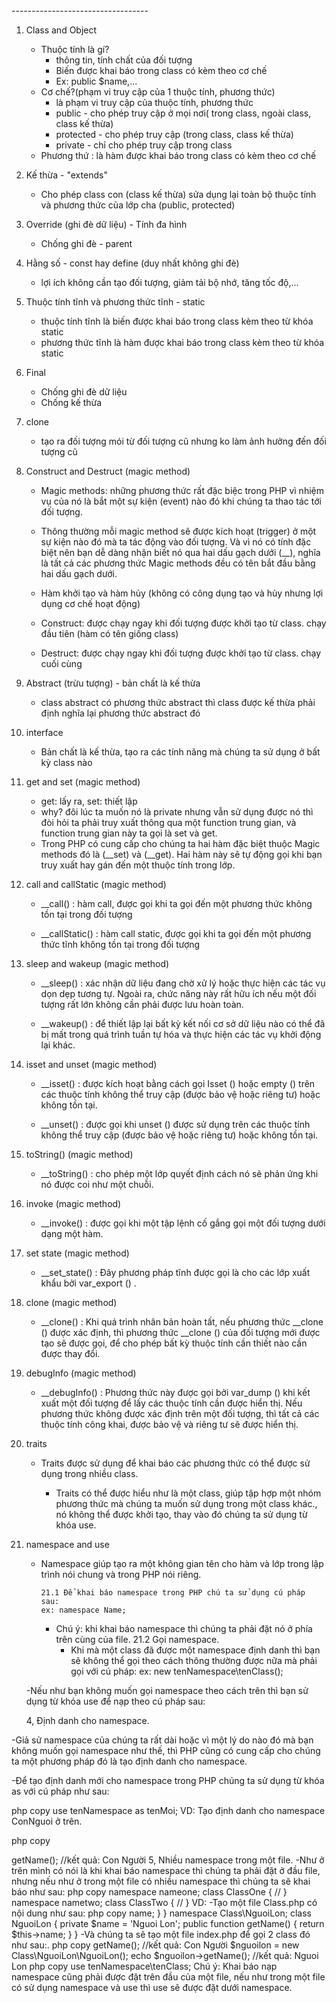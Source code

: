 <!-- LẬP TRÌNH HƯỚNG ĐỐI TƯỢNG (OOP) --> ----------------------------------

1.  Class and Object

    - Thuộc tính là gí?
      - thông tin, tính chất của đối tượng
      - Biến được khai báo trong class có kèm theo cơ chế
      - Ex: public $name,...
    - Cơ chế?(phạm vi truy cập của 1 thuộc tính, phương thức)
      - là phạm vi truy cập của thuộc tính, phương thức
      - public - cho phép truy cập ở mọi nơi( trong class, ngoài class, class kế thừa)
      - protected - cho phép truy cập (trong class, class kế thừa)
      - private - chỉ cho phép truy cập trong class
    - Phương thứ : là hàm được khai báo trong class có kèm theo cơ chế

2.  Kế thừa - "extends"

    - Cho phép class con (class kế thừa) sửa dụng lại toàn bộ thuộc tính và phương thức của lớp cha (public, protected)

3.  Override (ghi đè dữ liệu) - Tính đa hình

    - Chống ghi đè - parent

4.  Hằng số - const hay define (duy nhất không ghi đè)

    - lợi ích không cần tạo đối tượng, giảm tải bộ nhớ, tăng tốc độ,...

5.  Thuộc tính tĩnh và phương thức tĩnh - static

    - thuộc tính tĩnh là biến được khai báo trong class kèm theo từ khóa static
    - phương thức tĩnh là hàm được khai báo trong class kèm theo từ khóa static

6.  Final

    - Chống ghi đè dữ liệu
    - Chống kế thừa

7.  clone

    - tạo ra đối tượng mói từ đối tượng cũ nhưng ko làm ảnh hưởng đến đối tượng cũ

8.  Construct and Destruct (magic method)

    - Magic methods: những phương thức rất đặc biệc trong PHP vì nhiệm vụ của nó là bắt một sự kiện (event) nào đó khi chúng ta thao tác tới đối tượng.
    - Thông thường mỗi magic method sẽ được kích hoạt (trigger) ở một sự kiện nào đó mà ta tác động vào đối tượng. Và vì nó có tính đặc biệt nên bạn dễ dàng nhận biết nó qua hai dấu gạch dưới (\_\_), nghĩa là tất cả các phương thức Magic methods đều có tên bắt đầu bằng hai dấu gạch dưới.

    - Hàm khởi tạo và hàm hủy (không có công dụng tạo và hủy nhưng lợi dụng cơ chế hoạt động)
    - Construct: được chạy ngay khi đối tượng được khởi tạo từ class. chạy đầu tiên (hàm có tên giống class)
    - Destruct: được chạy ngay khi đối tượng được khởi tạo từ class. chạy cuối cùng

9.  Abstract (trừu tượng) - bản chất là kế thừa

    - class abstract có phương thức abstract thì class được kế thừa phải định nghĩa lại phương thức abstract đó

10. interface

    - Bản chất là kế thừa, tạo ra các tính năng mà chúng ta sử dụng ở bất kỳ class nào

11. get and set (magic method)

    - get: lấy ra, set: thiết lập
    - why? đôi lúc ta muốn nó là private nhưng vẫn sử dụng được nó thì đòi hỏi ta phải truy xuất thông qua một function trung gian, và function trung gian này ta gọi là set và get.
    - Trong PHP có cung cấp cho chúng ta hai hàm đặc biệt thuộc Magic methods đó là (\_\_set) và (\_\_get). Hai hàm này sẽ tự động gọi khi bạn truy xuất hay gán đến một thuộc tính trong lớp.

12. call and callStatic (magic method)

    - \_\_call() : hàm call, được gọi khi ta gọi đến một phương thức không tồn tại trong đối tượng

    - \_\_callStatic() : hàm call static, được gọi khi ta gọi đến một phương thức tĩnh không tồn tại trong đối tượng

13. sleep and wakeup (magic method)

    - \_\_sleep() : xác nhận dữ liệu đang chờ xử lý hoặc thực hiện các tác vụ dọn dẹp tương tự. Ngoài ra, chức năng này rất hữu ích nếu một đối tượng rất lớn không cần phải được lưu hoàn toàn.

    - \_\_wakeup() : để thiết lập lại bất kỳ kết nối cơ sở dữ liệu nào có thể đã bị mất trong quá trình tuần tự hóa và thực hiện các tác vụ khởi động lại khác.

14. isset and unset (magic method)

    - \_\_isset() : được kích hoạt bằng cách gọi Isset () hoặc empty () trên các thuộc tính không thể truy cập (được bảo vệ hoặc riêng tư) hoặc không tồn tại.

    - \_\_unset() : được gọi khi unset () được sử dụng trên các thuộc tính không thể truy cập (được bảo vệ hoặc riêng tư) hoặc không tồn tại.

15. toString() (magic method)

    - \_\_toString() : cho phép một lớp quyết định cách nó sẽ phản ứng khi nó được coi như một chuỗi.

16. invoke (magic method)

    - \_\_invoke() : được gọi khi một tập lệnh cố gắng gọi một đối tượng dưới dạng một hàm.

17. set state (magic method)

    - \_\_set_state() : Đây phương pháp tĩnh được gọi là cho các lớp xuất khẩu bởi var_export () .

18. clone (magic method)

    - \_\_clone() : Khi quá trình nhân bản hoàn tất, nếu phương thức \_\_clone () được xác định, thì phương thức \_\_clone () của đối tượng mới được tạo sẽ được gọi, để cho phép bất kỳ thuộc tính cần thiết nào cần được thay đổi.

19. debugInfo (magic method)

    - \_\_debugInfo() : Phương thức này được gọi bởi var_dump () khi kết xuất một đối tượng để lấy các thuộc tính cần được hiển thị. Nếu phương thức không được xác định trên một đối tượng, thì tất cả các thuộc tính công khai, được bảo vệ và riêng tư sẽ được hiển thị.

20. traits

    - Traits được sử dụng để khai báo các phương thức có thể được sử dụng trong nhiều class.

      - Traits có thể được hiểu như là một class, giúp tập hợp một nhóm phương thức mà chúng ta muốn sử dụng trong một class khác., nó không thể được khởi tạo, thay vào đó chúng ta sử dụng từ khóa use.

21. namespace and use

    - Namespace giúp tạo ra một không gian tên cho hàm và lớp trong lập trình nói chung và trong PHP nói riêng.

          21.1 Để khai báo namespace trong PHP chú ta sử dụng cú pháp sau:
          ex: namespace Name;

      - Chú ý: khi khai báo namespace thì chúng ta phải đặt nó ở phía trên cùng của file.
        21.2 Gọi namespace.
        - Khi mà một class đã được một namespace định danh thì bạn sẽ không thể gọi theo cách thông thường được nữa mà phải gọi với cú pháp:
          ex: new tenNamespace\tenClass();

    -Nếu như bạn không muốn gọi namespace theo cách trên thì bạn sử dụng từ khóa use để nạp theo cú pháp sau:

    4, Định danh cho namespace.

-Giả sử namespace của chúng ta rất dài hoặc vì một lý do nào đó mà bạn không muốn gọi namespace như thế, thì PHP cũng có cung cấp cho chúng ta một phương pháp đó là tạo định danh cho namespace.

-Để tạo định danh mới cho namespace trong PHP chúng ta sử dụng từ khóa as với cú pháp như sau:

php
copy
use tenNamespace as tenMoi;
VD: Tạo định danh cho namespace ConNguoi ở trên.

php
copy

<?php

include 'ConNguoi.php';

use ConNguoi as People;

$connguoi = new People\ConNguoi();
echo $connguoi->getName();
//kết quả: Con Người
5, Nhiều namespace trong một file.
-Như ở trên mình có nói là khi khai báo namespace thì chúng ta phải đặt ở đầu file, nhưng nếu như ở trong một file có nhiều namespace thì chúng ta sẽ khai báo như sau:

php
copy
namespace nameone;

class ClassOne
{
    //
}

namespace nametwo;

class ClassTwo
{
    //
}
VD:

-Tạo một file Class.php có nội dung như sau:

php
copy
<?php

namespace Class\ConNguoi;

class ConNguoi
{
    private $name = 'Con Người';

    public function getName()
    {
        return $this->name;
    }
}

namespace Class\NguoiLon;

class NguoiLon
{
    private $name = 'Nguoi Lon';

    public function getName()
    {
        return $this->name;
    }
}
-Và chúng ta sẽ tạo một file index.php để gọi 2 class đó như sau:.

php
copy
<?php

include 'Class.php';

$connguoi = new Class\ConNguoi\ConNguoi();
echo $connguoi->getName();
//kết quả: Con Người

$nguoilon = new Class\NguoiLon\NguoiLon();
echo $nguoilon->getName();
//kết quả: Nguoi Lon

php
copy
use tenNamespace\tenClass;
Chú ý: Khai báo nạp namespace cũng phải được đặt trên đầu của một file, nếu như trong một file có sử dụng namespace và use thì use sẽ được đặt dưới namespace.
